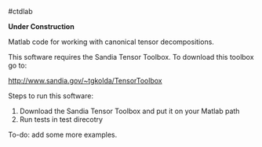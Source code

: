 #ctdlab

**Under Construction**

Matlab code for working with canonical tensor decompositions. 

This software requires the Sandia Tensor Toolbox. To download this toolbox go to:

http://www.sandia.gov/~tgkolda/TensorToolbox

Steps to run this software:

1. Download the Sandia Tensor Toolbox and put it on your Matlab path
2. Run tests in test direcotry

To-do:  add some more examples.
